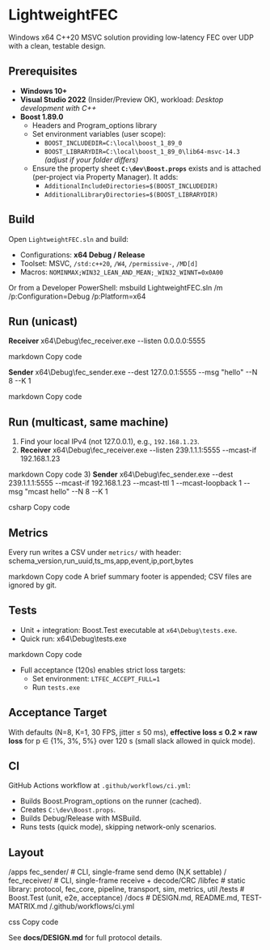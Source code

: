 ﻿# LightweightFEC

Windows x64 C++20 MSVC solution providing low-latency FEC over UDP with a clean, testable design.

## Prerequisites

- **Windows 10+**
- **Visual Studio 2022** (Insider/Preview OK), workload: *Desktop development with C++*
- **Boost 1.89.0**
  - Headers and Program_options library
  - Set environment variables (user scope):
    - `BOOST_INCLUDEDIR=C:\local\boost_1_89_0`
    - `BOOST_LIBRARYDIR=C:\local\boost_1_89_0\lib64-msvc-14.3` *(adjust if your folder differs)*
  - Ensure the property sheet **`C:\dev\Boost.props`** exists and is attached (per-project via Property Manager). It adds:
    - `AdditionalIncludeDirectories=$(BOOST_INCLUDEDIR)`
    - `AdditionalLibraryDirectories=$(BOOST_LIBRARYDIR)`

## Build

Open `LightweightFEC.sln` and build:
- Configurations: **x64 Debug / Release**
- Toolset: MSVC, `/std:c++20`, `/W4`, `/permissive-`, `/MD[d]`
- Macros: `NOMINMAX;WIN32_LEAN_AND_MEAN;_WIN32_WINNT=0x0A00`

Or from a Developer PowerShell:
msbuild LightweightFEC.sln /m /p:Configuration=Debug /p:Platform=x64

## Run (unicast)

**Receiver**
x64\Debug\fec_receiver.exe --listen 0.0.0.0:5555

markdown
Copy code

**Sender**
x64\Debug\fec_sender.exe --dest 127.0.0.1:5555 --msg "hello" --N 8 --K 1

markdown
Copy code

## Run (multicast, same machine)

1) Find your local IPv4 (not 127.0.0.1), e.g., `192.168.1.23`.
2) **Receiver**
x64\Debug\fec_receiver.exe --listen 239.1.1.1:5555 --mcast-if 192.168.1.23

markdown
Copy code
3) **Sender**
x64\Debug\fec_sender.exe --dest 239.1.1.1:5555 --mcast-if 192.168.1.23 --mcast-ttl 1 --mcast-loopback 1 --msg "mcast hello" --N 8 --K 1

csharp
Copy code

## Metrics

Every run writes a CSV under `metrics/` with header:
schema_version,run_uuid,ts_ms,app,event,ip,port,bytes

markdown
Copy code
A brief summary footer is appended; CSV files are ignored by git.

## Tests

- Unit + integration: Boost.Test executable at `x64\Debug\tests.exe`.
- Quick run:
x64\Debug\tests.exe

markdown
Copy code
- Full acceptance (120s) enables strict loss targets:
  - Set environment: `LTFEC_ACCEPT_FULL=1`
  - Run `tests.exe`

## Acceptance Target

With defaults (N=8, K=1, 30 FPS, jitter ≤ 50 ms), **effective loss ≤ 0.2 × raw loss** for p ∈ {1%, 3%, 5%} over 120 s (small slack allowed in quick mode).

## CI

GitHub Actions workflow at `.github/workflows/ci.yml`:
- Builds Boost.Program_options on the runner (cached).
- Creates `C:\dev\Boost.props`.
- Builds Debug/Release with MSBuild.
- Runs tests (quick mode), skipping network-only scenarios.

## Layout

/apps
fec_sender/ # CLI, single-frame send demo (N,K settable)
/ fec_receiver/ # CLI, single-frame receive + decode/CRC
/libfec # static library: protocol, fec_core, pipeline, transport, sim, metrics, util
/tests # Boost.Test (unit, e2e, acceptance)
/docs # DESIGN.md, README.md, TEST-MATRIX.md
/.github/workflows/ci.yml

css
Copy code

See **docs/DESIGN.md** for full protocol details.